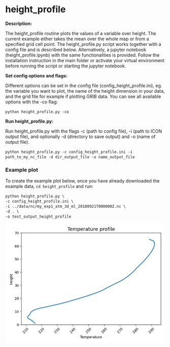 # height_profile 

**Description:**

The height_profile routine plots the values of a variable over height. The current example either takes the mean over the whole map or from a specified grid cell point. The height_profile.py script works together with a config file and is described below. Alternatively, a jupyter notebook (height_profile.ipynb) with the same functionalities is provided. Follow the installation instruction in the main folder or activate your virtual environment before running the script or starting the jupyter notebook.

**Set config options and flags:**

Different options can be set in the config file (config_height_profile.ini), eg. the variable you want to plot, the name of the height dimension in your data, and the grid file for example if plotting GRIB data. You can see all available options with the -co flag:

    python height_profile.py -co

**Run height_profile.py:**

Run height_profile.py with the flags -c (path to config file), -i (path to ICON output file),
and optionally -d (directory to save output) and -o (name of output file).

    python height_profile.py -c config_height_profile.ini -i path_to_my_nc_file -d dir_output_file -o name_output_file
    
    
### Example plot 

To create the example plot below, once you have already downloaded the example data, `cd height_profile` and run:

    python height_profile.py \
    -c config_height_profile.ini \
    -i ../data/nc/my_exp1_atm_3d_ml_20180921T000000Z.nc \
    -d . \
    -o test_output_height_profile
    
<p align="center">
<img src=height_profile_example.png width="500"/>
</p>
